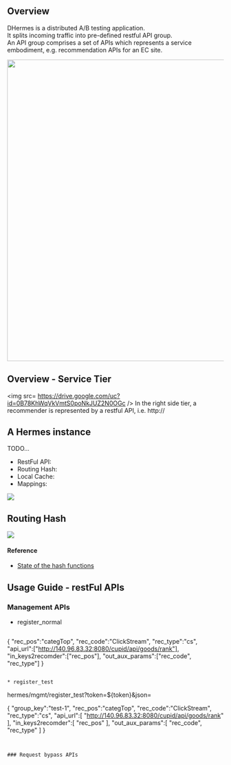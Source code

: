 ## Overview
DHermes is a distributed A/B testing application.  
It splits incoming traffic into pre-defined restful API group.  
An API group comprises a set of APIs which represents a service embodiment, e.g. recommendation APIs for an EC site.

<img src="https://drive.google.com/uc?id=0B78KhWqVkVmtNnZidTZLZkdPY2s" width=700/>

## Overview - Service Tier
<img src= https://drive.google.com/uc?id=0B78KhWqVkVmtS0poNkJUZ2N0OGc />
In the right side tier, a recommender is represented by a restful API, i.e. http://

## A Hermes instance
TODO...
* RestFul API:
* Routing Hash:
* Local Cache:
* Mappings:

![](https://drive.google.com/uc?id=0B78KhWqVkVmtbngtQUF3U0ltS3M)

## Routing Hash
![](https://drive.google.com/uc?id=0B78KhWqVkVmteWQ0YXJHdTliQ2M)

#### Reference
* [State of the hash functions](http://blog.reverberate.org/2012/01/state-of-hash-functions-2012.html)

## Usage Guide - restFul APIs
### Management APIs 
* register_normal  
  ```hermes/mgmt/register_normal?token=${token}&json=

{
  "rec_pos":"categTop",
  "rec_code":"ClickStream",
  "rec_type":"cs",
  "api_url":["http://140.96.83.32:8080/cupid/api/goods/rank"],
  "in_keys2recomder":["rec_pos"],
  "out_aux_params":["rec_code", "rec_type"]
}
```

* register_test  
  ```
hermes/mgmt/register_test?token=${token}&json=

{
  "group_key":"test-1",
  "rec_pos":"categTop",
  "rec_code":"ClickStream",
  "rec_type":"cs",
  "api_url":[
      "http://140.96.83.32:8080/cupid/api/goods/rank"
  ],
  "in_keys2recomder":[
      "rec_pos"
  ],
  "out_aux_params":[
      "rec_code",
      "rec_type"
  ]
}
```


### Request bypass APIs

